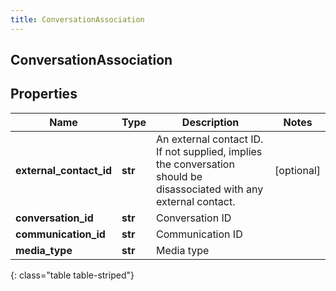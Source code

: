```yaml
---
title: ConversationAssociation
---
```

## ConversationAssociation

## Properties

|Name | Type | Description | Notes|
|------------ | ------------- | ------------- | -------------|
| **external_contact_id** | **str** | An external contact ID.  If not supplied, implies the conversation should be disassociated with any external contact. | [optional] |
| **conversation_id** | **str** | Conversation ID | |
| **communication_id** | **str** | Communication ID | |
| **media_type** | **str** | Media type | |
{: class="table table-striped"}


